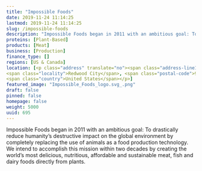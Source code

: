 ```yaml
---
title: "Impossible Foods"
date: 2019-11-24 11:14:25
lastmod: 2019-11-24 11:14:25
slug: /impossible-foods
description: "Impossible Foods began in 2011 with an ambitious goal: To drastically reduce humanity’s destructive impact on the global environment by completely replacing the use of animals as a food production technology. We intend to accomplish this mission within two decades by creating the world’s most delicious, nutritious, affordable and sustainable meat, fish and dairy foods directly from plants."
proteins: [Plant-Based]
products: [Meat]
business: [Production]
finance_type: []
regions: [US & Canada]
location: [<p class="address" translate="no"><span class="address-line1">Saginaw Drive</span><br>
<span class="locality">Redwood City</span>, <span class="postal-code">94063</span><br>
<span class="country">United States</span></p>]
featured_image: "Impossible_Foods_logo.svg_.png"
draft: false
pinned: false
homepage: false
weight: 5000
uuid: 695
---
```

<p>Impossible Foods began in 2011 with an ambitious goal: To drastically reduce humanity’s destructive impact on the global environment by completely replacing the use of animals as a food production technology. We intend to accomplish this mission within two decades by creating the world’s most delicious, nutritious, affordable and sustainable meat, fish and dairy foods directly from plants.</p>
